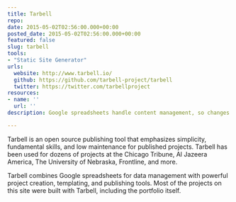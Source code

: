 ```yaml
---
title: Tarbell
repo: 
date: 2015-05-02T02:56:00.000+00:00
posted_date: 2015-05-02T02:56:00.000+00:00
featured: false
slug: tarbell
tools:
- "Static Site Generator"
urls:
  website: http://www.tarbell.io/
  github: https://github.com/tarbell-project/tarbell
  twitter: https://twitter.com/tarbellproject
resources:
- name: ''
  url: ''
description: Google spreadsheets handle content management, so changes to your stories are easy to make without touching a line of code.

---
```

Tarbell is an open source publishing tool that emphasizes simplicity, fundamental skills, and low maintenance for published projects. Tarbell has been used for dozens of projects at the Chicago Tribune, Al Jazeera America, The University of Nebraska, Frontline, and more.

Tarbell combines Google spreadsheets for data management with powerful project creation, templating, and publishing tools. Most of the projects on this site were built with Tarbell, including the portfolio itself.
